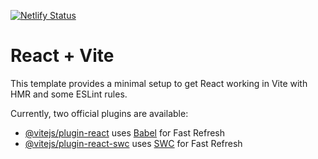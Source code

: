 [![Netlify Status](https://api.netlify.com/api/v1/badges/18667cde-393f-425e-957b-9dbc53a7d38f/deploy-status)](https://app.netlify.com/sites/awesome-develope/deploys)

# React + Vite

This template provides a minimal setup to get React working in Vite with HMR and some ESLint rules.

Currently, two official plugins are available:

- [@vitejs/plugin-react](https://github.com/vitejs/vite-plugin-react/blob/main/packages/plugin-react/README.md) uses [Babel](https://babeljs.io/) for Fast Refresh
- [@vitejs/plugin-react-swc](https://github.com/vitejs/vite-plugin-react-swc) uses [SWC](https://swc.rs/) for Fast Refresh

